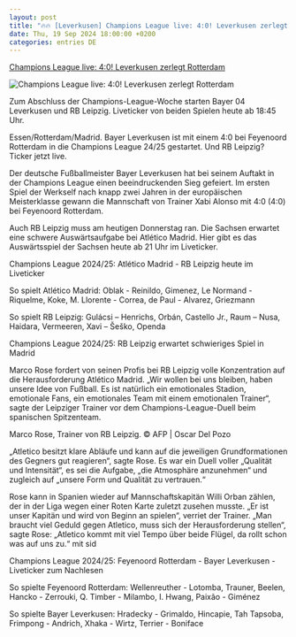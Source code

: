 ```yaml
---
layout: post
title: "🔥🔥 [Leverkusen] Champions League live: 4:0! Leverkusen zerlegt Rotterdam"
date: Thu, 19 Sep 2024 18:00:00 +0200
categories: entries DE
---
```

[Champions League live: 4:0! Leverkusen zerlegt Rotterdam](https://www.waz.de/sport/article407291691/champions-league-heute-live-leverkusen-start-rb-in-madrid.html)

![Champions League live: 4:0! Leverkusen zerlegt Rotterdam](https://img.sparknews.funkemedien.de/407294857/407294857_1726774279_v16_9_1600.jpeg)

Zum Abschluss der Champions-League-Woche starten Bayer 04 Leverkusen und RB Leipzig. Liveticker von beiden Spielen heute ab 18:45 Uhr.

Essen/Rotterdam/Madrid. Bayer Leverkusen ist mit einem 4:0 bei Feyenoord Rotterdam in die Champions League 24/25 gestartet. Und RB Leipzig? Ticker jetzt live.

Der deutsche Fußballmeister Bayer Leverkusen hat bei seinem Auftakt in der Champions League einen beeindruckenden Sieg gefeiert. Im ersten Spiel der Werkself nach knapp zwei Jahren in der europäischen Meisterklasse gewann die Mannschaft von Trainer Xabi Alonso mit 4:0 (4:0) bei Feyenoord Rotterdam.

Auch RB Leipzig muss am heutigen Donnerstag ran. Die Sachsen erwartet eine schwere Auswärtsaufgabe bei Atlético Madrid. Hier gibt es das Auswärtsspiel der Sachsen heute ab 21 Uhr im Liveticker.

Champions League 2024/25: Atlético Madrid - RB Leipzig heute im Liveticker

So spielt Atlético Madrid: Oblak - Reinildo, Gimenez, Le Normand - Riquelme, Koke, M. Llorente - Correa, de Paul - Alvarez, Griezmann

So spielt RB Leipzig: Gulácsi – Henrichs, Orbán, Castello Jr., Raum – Nusa, Haidara, Vermeeren, Xavi – Šeško, Openda

Champions League 2024/25: RB Leipzig erwartet schwieriges Spiel in Madrid

Marco Rose fordert von seinen Profis bei RB Leipzig volle Konzentration auf die Herausforderung Atlético Madrid. „Wir wollen bei uns bleiben, haben unsere Idee von Fußball. Es ist natürlich ein emotionales Stadion, emotionale Fans, ein emotionales Team mit einem emotionalen Trainer“, sagte der Leipziger Trainer vor dem Champions-League-Duell beim spanischen Spitzenteam.

Marco Rose, Trainer von RB Leipzig. © AFP | Oscar Del Pozo

„Atletico besitzt klare Abläufe und kann auf die jeweiligen Grundformationen des Gegners gut reagieren“, sagte Rose. Es war ein Duell voller „Qualität und Intensität“, es sei die Aufgabe, „die Atmosphäre anzunehmen“ und zugleich auf „unsere Form und Qualität zu vertrauen.“

Rose kann in Spanien wieder auf Mannschaftskapitän Willi Orban zählen, der in der Liga wegen einer Roten Karte zuletzt zusehen musste. „Er ist unser Kapitän und wird von Beginn an spielen“, verriet der Trainer. „Man braucht viel Geduld gegen Atletico, muss sich der Herausforderung stellen“, sagte Rose: „Atletico kommt mit viel Tempo über beide Flügel, da rollt schon was auf uns zu.“ mit sid

Champions League 2024/25: Feyenoord Rotterdam - Bayer Leverkusen - Liveticker zum Nachlesen

So spielte Feyenoord Rotterdam: Wellenreuther - Lotomba, Trauner, Beelen, Hancko - Zerrouki, Q. Timber - Milambo, I. Hwang, Paixão - Giménez

So spielte Bayer Leverkusen: Hradecky - Grimaldo, Hincapie, Tah Tapsoba, Frimpong - Andrich, Xhaka - Wirtz, Terrier - Boniface

